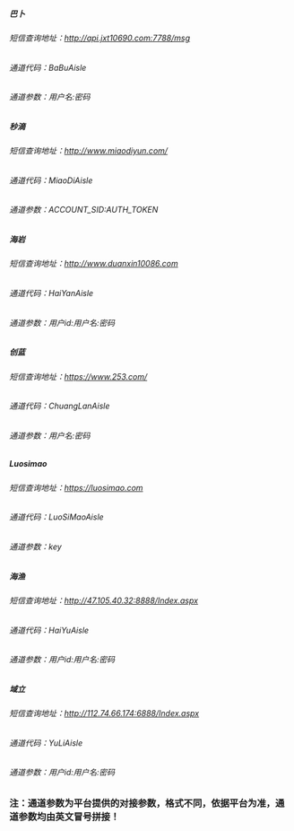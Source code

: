 ##### 巴卜
###### 短信查询地址：http://api.jxt10690.com:7788/msg
###### 通道代码：BaBuAisle
###### 通道参数：用户名:密码

##### 秒滴
###### 短信查询地址：http://www.miaodiyun.com/
###### 通道代码：MiaoDiAisle
###### 通道参数：ACCOUNT_SID:AUTH_TOKEN

##### 海岩
###### 短信查询地址：http://www.duanxin10086.com
###### 通道代码：HaiYanAisle
###### 通道参数：用户id:用户名:密码

##### 创蓝
###### 短信查询地址：https://www.253.com/
###### 通道代码：ChuangLanAisle
###### 通道参数：用户名:密码

##### Luosimao
###### 短信查询地址：https://luosimao.com
###### 通道代码：LuoSiMaoAisle
###### 通道参数：key

##### 海渔
###### 短信查询地址：http://47.105.40.32:8888/Index.aspx
###### 通道代码：HaiYuAisle
###### 通道参数：用户id:用户名:密码

##### 域立
###### 短信查询地址：http://112.74.66.174:6888/Index.aspx
###### 通道代码：YuLiAisle
###### 通道参数：用户id:用户名:密码

### 注：通道参数为平台提供的对接参数，格式不同，依据平台为准，通道参数均由英文冒号拼接！

